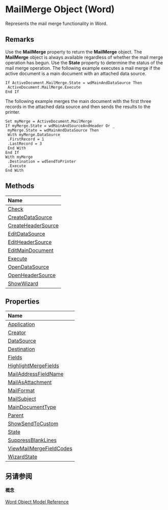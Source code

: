
# MailMerge Object (Word)

Represents the mail merge functionality in Word.


## Remarks

Use the  **MailMerge** property to return the **MailMerge** object. The **MailMerge** object is always available regardless of whether the mail merge operation has begun. Use the **State** property to determine the status of the mail merge operation. The following example executes a mail merge if the active document is a main document with an attached data source.


```
If ActiveDocument.MailMerge.State = wdMainAndDataSource Then 
 ActiveDocument.MailMerge.Execute 
End If
```

The following example merges the main document with the first three records in the attached data source and then sends the results to the printer.




```
Set myMerge = ActiveDocument.MailMerge 
If myMerge.State = wdMainAndSourceAndHeader Or _ 
 myMerge.State = wdMainAndDataSource Then 
 With myMerge.DataSource 
 .FirstRecord = 1 
 .LastRecord = 3 
 End With 
End If 
With myMerge 
 .Destination = wdSendToPrinter 
 .Execute 
End With
```


## Methods



|**Name**|
|:-----|
|[Check](a6f166e9-9c8c-80ec-9725-55efde2f4a3b.md)|
|[CreateDataSource](720beea6-3496-c760-3465-117ee4beffb1.md)|
|[CreateHeaderSource](607c668d-5f81-ecbe-d4c8-fbf509444683.md)|
|[EditDataSource](2d1c681e-b8de-4692-288c-7a5b9f501288.md)|
|[EditHeaderSource](d1be3c68-b7f8-7591-2a1a-b5898f731fc6.md)|
|[EditMainDocument](06ef9288-9434-7e75-ca6c-75c21fffd6b4.md)|
|[Execute](ffce766a-2e2d-9633-e1d8-129a3976cadd.md)|
|[OpenDataSource](fea43151-bb56-34ad-090c-24d9e47aeaac.md)|
|[OpenHeaderSource](0cf1102f-716b-4302-6d64-85fba29822ec.md)|
|[ShowWizard](002e6582-4600-c897-f475-546375416cf4.md)|

## Properties



|**Name**|
|:-----|
|[Application](c3e6e7f7-508d-87ac-eadb-e9a46a344b92.md)|
|[Creator](b72970e2-160d-3b8d-4ada-a78957ff1e73.md)|
|[DataSource](d05103ce-3d5a-74e5-d21a-d58eb5bbf992.md)|
|[Destination](05c6ac16-afd9-f611-abc4-d115ad01bce3.md)|
|[Fields](31c3b2d7-bf75-fe95-4f1e-800b977c0b16.md)|
|[HighlightMergeFields](1002b34a-4492-97df-bb16-bd2c4319e055.md)|
|[MailAddressFieldName](729e6afa-26a6-75dd-78f8-9677aedfb2fa.md)|
|[MailAsAttachment](ffa6505c-e14f-9315-0bc6-ff84ffb39931.md)|
|[MailFormat](2bfe3efa-3aee-c451-3ccc-828f64636f33.md)|
|[MailSubject](75303fd3-5d9f-e790-8ade-a7433c451a66.md)|
|[MainDocumentType](6275d472-b513-1879-e48a-326f21d6321d.md)|
|[Parent](df0a3a9b-dcf9-e241-9909-60ac7ffa62f7.md)|
|[ShowSendToCustom](261d5edc-8320-7f73-0b78-899898834c35.md)|
|[State](eeee1112-91fb-ec32-a9ea-ab999f0c28e9.md)|
|[SuppressBlankLines](27faf7f7-5d7b-2377-0775-80ce6d13eb64.md)|
|[ViewMailMergeFieldCodes](f39e93d8-bc80-8a3d-8bfc-5d6fbb0162f4.md)|
|[WizardState](7dc71e03-cdc4-c307-d433-1d3984aa39d4.md)|

## 另请参阅


#### 概念


[Word Object Model Reference](be452561-b436-bb9b-6f94-3faa9a74a6fd.md)